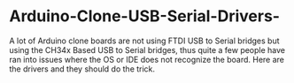 # Arduino-Clone-USB-Serial-Drivers-
A lot of Arduino clone boards are not using FTDI USB to Serial bridges but using the CH34x Based USB to Serial bridges, thus quite a few people have ran into issues where the OS or IDE does not recognize the board.  Here are the drivers and they should do the trick.
